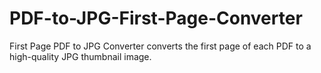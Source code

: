 # PDF-to-JPG-First-Page-Converter
First Page PDF to JPG Converter converts the first page of each PDF to a high-quality JPG thumbnail image.
